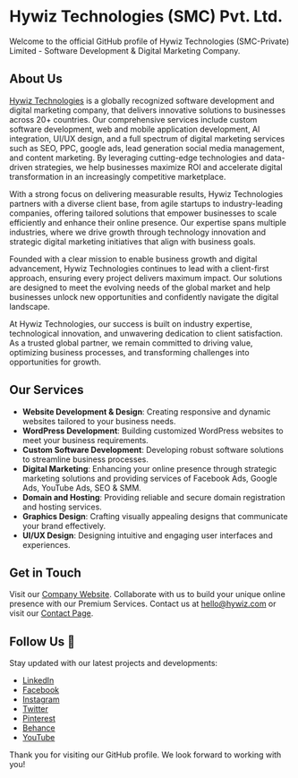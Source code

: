 # Hywiz Technologies (SMC) Pvt. Ltd.

Welcome to the official GitHub profile of Hywiz Technologies (SMC-Private) Limited - Software Development & Digital Marketing Company.

## About Us
[Hywiz Technologies](https://hywiz.com) is a globally recognized software development and digital marketing company, that delivers innovative solutions to businesses across 20+ countries. Our comprehensive services include custom software development, web and mobile application development, AI integration, UI/UX design, and a full spectrum of digital marketing services such as SEO, PPC, google ads, lead generation social media management, and content marketing. By leveraging cutting-edge technologies and data-driven strategies, we help businesses maximize ROI and accelerate digital transformation in an increasingly competitive marketplace.

With a strong focus on delivering measurable results, Hywiz Technologies partners with a diverse client base, from agile startups to industry-leading companies, offering tailored solutions that empower businesses to scale efficiently and enhance their online presence. Our expertise spans multiple industries, where we drive growth through technology innovation and strategic digital marketing initiatives that align with business goals.

Founded with a clear mission to enable business growth and digital advancement, Hywiz Technologies continues to lead with a client-first approach, ensuring every project delivers maximum impact. Our solutions are designed to meet the evolving needs of the global market and help businesses unlock new opportunities and confidently navigate the digital landscape.

At Hywiz Technologies, our success is built on industry expertise, technological innovation, and unwavering dedication to client satisfaction. As a trusted global partner, we remain committed to driving value, optimizing business processes, and transforming challenges into opportunities for growth.

## Our Services
- **Website Development & Design**: Creating responsive and dynamic websites tailored to your business needs.
- **WordPress Development**: Building customized WordPress websites to meet your business requirements.
- **Custom Software Development**: Developing robust software solutions to streamline business processes.
- **Digital Marketing**: Enhancing your online presence through strategic marketing solutions and providing services of Facebook Ads, Google Ads, YouTube Ads, SEO & SMM.
- **Domain and Hosting**: Providing reliable and secure domain registration and hosting services.
- **Graphics Design**: Crafting visually appealing designs that communicate your brand effectively.
- **UI/UX Design**: Designing intuitive and engaging user interfaces and experiences.

## Get in Touch
Visit our [Company Website](https://hywiz.com). Collaborate with us to build your unique online presence with our Premium Services. Contact us at [hello@hywiz.com](mailto:hello@hywiz.com) or visit our [Contact Page](https://hywiz.com/contact-us/).

## Follow Us 📱
Stay updated with our latest projects and developments:
- [LinkedIn](https://www.linkedin.com/company/hywiz-technologies/)
- [Facebook](https://www.facebook.com/HywizTechnologies/)
- [Instagram](https://www.instagram.com/hywiztechnologies/)
- [Twitter](https://x.com/hywiztechnology)
- [Pinterest](https://www.pinterest.com/hywiztechnologies/)
- [Behance](https://www.behance.net/hywiz)
- [YouTube](https://www.youtube.com/@hywiztechnologies)

Thank you for visiting our GitHub profile. We look forward to working with you!
